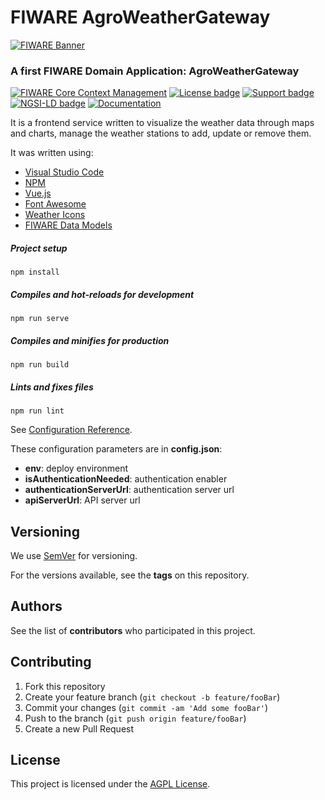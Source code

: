 # FIWARE AgroWeatherGateway

[![FIWARE Banner](https://fiware.github.io/tutorials.Context-Providers/img/fiware.png)](https://www.fiware.org/developers)

### A first FIWARE Domain Application: AgroWeatherGateway

[![FIWARE Core Context Management](https://nexus.lab.fiware.org/repository/raw/public/badges/chapters/core.svg)](https://github.com/FIWARE/catalogue/blob/master/core/README.md)
[![License badge](https://img.shields.io/github/license/FIWARE/context.Orion-LD.svg)](https://opensource.org/licenses/AGPL-3.0)
[![Support badge](https://nexus.lab.fiware.org/repository/raw/public/badges/stackoverflow/fiware.svg)](https://stackoverflow.com/questions/tagged/fiware)
[![NGSI-LD badge](https://img.shields.io/badge/NGSI-LD-red.svg)](https://www.etsi.org/deliver/etsi_gs/CIM/001_099/009/01.02.01_60/gs_CIM009v010201p.pdf)
[![Documentation](https://img.shields.io/readthedocs/fiware-tutorials.svg)](https://fiware-tutorials.rtfd.io)

It is a frontend service written to visualize the weather data through maps and charts, manage the weather stations to add, update or remove them.

It was written using:
* [Visual Studio Code](https://code.visualstudio.com)
* [NPM](https://www.npmjs.com)
* [Vue.js](https://vuejs.org)
* [Font Awesome](https://fontawesome.com/)
* [Weather Icons](https://erikflowers.github.io/weather-icons/)
* [FIWARE Data Models](https://github.com/FIWARE/data-models)

##### Project setup
```
npm install
```

##### Compiles and hot-reloads for development
```
npm run serve
```

##### Compiles and minifies for production
```
npm run build
```

##### Lints and fixes files
```
npm run lint
```

See [Configuration Reference](https://cli.vuejs.org/config/).

These configuration parameters are in **config.json**:
* **env**: deploy environment
* **isAuthenticationNeeded**: authentication enabler
* **authenticationServerUrl**: authentication server url
* **apiServerUrl**: API server url

## Versioning

We use [SemVer](http://semver.org) for versioning. 

For the versions available, see the **tags** on this repository.

## Authors

See the list of **contributors** who participated in this project.

## Contributing

1. Fork this repository
2. Create your feature branch (`git checkout -b feature/fooBar`)
3. Commit your changes (`git commit -am 'Add some fooBar'`)
4. Push to the branch (`git push origin feature/fooBar`)
5. Create a new Pull Request

## License

This project is licensed under the [AGPL License](https://www.gnu.org/licenses/agpl-3.0.en.html).